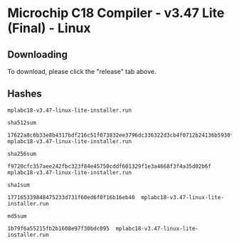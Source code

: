 # Microchip C18 Compiler - v3.47 Lite (Final) - Linux

## Downloading

To download, please click the "release" tab above.

## Hashes

`mplabc18-v3.47-linux-lite-installer.run`

`sha512sum`
```
17622a8c6b33e8b4317bdf216c51f073832ee3796dc336322d3cb4f0712b24136b5930f63dffa57df4fcd61bd9ed16813c3e59590fb8078bc17398d9c211d6ee  mplabc18-v3.47-linux-lite-installer.run
```

`sha256sum`
```
f9720cfc357aee242fbc323f84e45750cddf601329f1e3a4668f3f4a35d02b6f  mplabc18-v3.47-linux-lite-installer.run
```

`sha1sum`
```
177165339848475233d731f60ed6f0f16b16eb40  mplabc18-v3.47-linux-lite-installer.run
```

`md5sum`
```
1b79f6a55215fb2b1608e97f30bdc095  mplabc18-v3.47-linux-lite-installer.run
```
